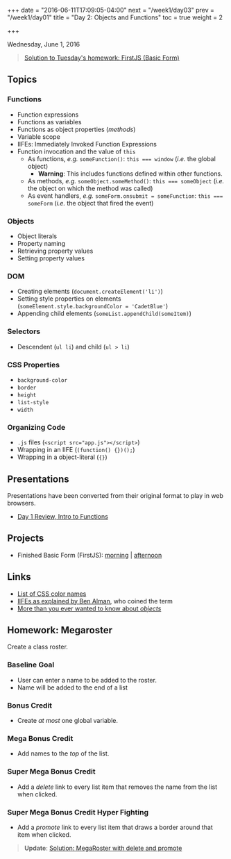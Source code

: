 +++
date = "2016-06-11T17:09:05-04:00"
next = "/week1/day03"
prev = "/week1/day01"
title = "Day 2: Objects and Functions"
toc = true
weight = 2

+++

<date>Wednesday, June 1, 2016</date>

> [Solution to Tuesday's homework: FirstJS (Basic Form)](http://xternbootcamp16.github.io/firstjs-afternoon/)

## Topics

### Functions
* Function expressions
* Functions as variables
* Functions as object properties (_methods_)
* Variable scope
* IIFEs: Immediately Invoked Function Expressions
* Function invocation and the value of `this`
  * As functions, _e.g._ `someFunction()`: `this === window` (_i.e._ the global object)
    * **Warning**: This includes functions defined within other functions.
  * As methods, _e.g._ `someObject.someMethod()`: `this === someObject` (_i.e._ the object on which the method was called)
  * As event handlers, _e.g._ `someForm.onsubmit = someFunction`: `this === someForm` (_i.e._ the object that fired the event)

### Objects
* Object literals
* Property naming
* Retrieving property values
* Setting property values

### DOM
* Creating elements (`document.createElement('li')`)
* Setting style properties on elements (`someElement.style.backgroundColor = 'CadetBlue'`)
* Appending child elements (`someList.appendChild(someItem)`)

### Selectors
* Descendent (`ul li`) and child (`ul > li`)

### CSS Properties
* `background-color`
* `border`
* `height`
* `list-style`
* `width`

### Organizing Code
* `.js` files (`<script src="app.js"></script>`)
* Wrapping in an IIFE (`(function() {})();`)
* Wrapping in a object-literal (`{}`)

## Presentations
Presentations have been converted from their original format to play in web browsers.

* <a target="_blank" href="/presentations/week1/02-functions">Day 1 Review, Intro to Functions</a>

## Projects
* Finished Basic Form (FirstJS): [morning](https://github.com/xternbootcamp16/firstjs) | [afternoon](https://github.com/xternbootcamp16/firstjs-afternoon)

## Links

* [List of CSS color names](http://www.w3schools.com/colors/colors_names.asp)
* [IIFEs as explained by Ben Alman](http://benalman.com/news/2010/11/immediately-invoked-function-expression/), who coined the term
* [More than you ever wanted to know about _objects_](https://developer.mozilla.org/en-US/docs/Web/JavaScript/Guide/Working_with_Objects)

## Homework: Megaroster

Create a class roster.

### Baseline Goal
* User can enter a name to be added to the roster.
* Name will be added to the end of a list

### Bonus Credit
* Create _at most_ one global variable.

### Mega Bonus Credit
* Add names to the _top_ of the list.

### Super Mega Bonus Credit
* Add a _delete_ link to every list item that removes the name from the list when clicked.

### Super Mega Bonus Credit Hyper Fighting
* Add a _promote_ link to every list item that draws a border around that item when clicked.

> **Update**: [Solution: MegaRoster with delete and promote](https://github.com/xternbootcamp16/megaroster-afternoon/tree/dfa5fbf687e0eb39fe6e60837eda35778c7e860a)
